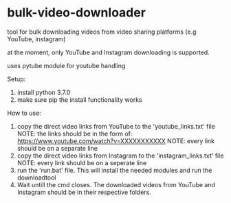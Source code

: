# bulk-video-downloader
tool for bulk downloading videos from video sharing platforms (e.g YouTube, instagram)

at the moment, only YouTube and Instagram downloading is supported.

uses pytube module for youtube handling

Setup:
1. install python 3.7.0
2. make sure pip the install functionality works

How to use:
1. copy the direct video links from YouTube to the 'youtube_links.txt' file
NOTE: the links should be in the form of: https://www.youtube.com/watch?v=XXXXXXXXXXX
NOTE: every link should be on a separate line
2. copy the direct video links from Instagram to the 'instagram_links.txt' file
NOTE: every link should be on a seperate line
3. run the 'run.bat' file. This will install the needed modules and run the downloadtool
4. Wait untill the cmd closes. The downloaded videos from YouTube and Instagram should be in their respective folders.

